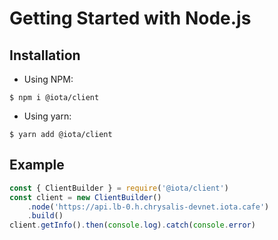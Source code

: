# Getting Started with Node.js

## Installation

- Using NPM:
```
$ npm i @iota/client
```
- Using yarn:
```
$ yarn add @iota/client
```

## Example

```javascript
const { ClientBuilder } = require('@iota/client')
const client = new ClientBuilder()
    .node('https://api.lb-0.h.chrysalis-devnet.iota.cafe')
    .build()
client.getInfo().then(console.log).catch(console.error)
```
